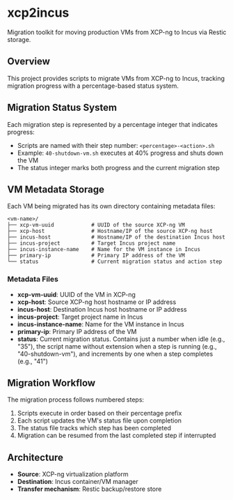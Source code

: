 # xcp2incus

Migration toolkit for moving production VMs from XCP-ng to Incus via Restic storage.

## Overview

This project provides scripts to migrate VMs from XCP-ng to Incus, tracking migration progress with a percentage-based status system.

## Migration Status System

Each migration step is represented by a percentage integer that indicates progress:

- Scripts are named with their step number: `<percentage>-<action>.sh`
- Example: `40-shutdown-vm.sh` executes at 40% progress and shuts down the VM
- The status integer marks both progress and the current migration step

## VM Metadata Storage

Each VM being migrated has its own directory containing metadata files:

```
<vm-name>/
├── xcp-vm-uuid            # UUID of the source XCP-ng VM
├── xcp-host               # Hostname/IP of the source XCP-ng host
├── incus-host             # Hostname/IP of the destination Incus host
├── incus-project          # Target Incus project name
├── incus-instance-name    # Name for the VM instance in Incus
├── primary-ip             # Primary IP address of the VM
└── status                 # Current migration status and action step
```

### Metadata Files

- **xcp-vm-uuid**: UUID of the VM in XCP-ng
- **xcp-host**: Source XCP-ng host hostname or IP address
- **incus-host**: Destination Incus host hostname or IP address
- **incus-project**: Target project name in Incus
- **incus-instance-name**: Name for the VM instance in Incus
- **primary-ip**: Primary IP address of the VM
- **status**: Current migration status. Contains just a number when idle (e.g., "35"), the script name without extension when a step is running (e.g., "40-shutdown-vm"), and increments by one when a step completes (e.g., "41")

## Migration Workflow

The migration process follows numbered steps:

1. Scripts execute in order based on their percentage prefix
2. Each script updates the VM's status file upon completion
3. The status file tracks which step has been completed
4. Migration can be resumed from the last completed step if interrupted

## Architecture

- **Source**: XCP-ng virtualization platform
- **Destination**: Incus container/VM manager
- **Transfer mechanism**: Restic backup/restore store
